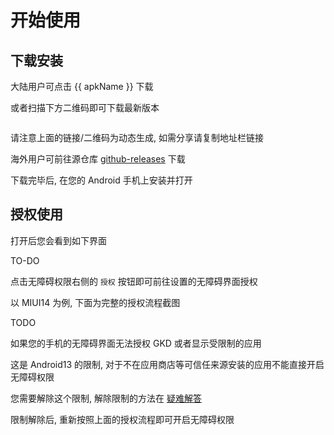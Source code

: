 # 开始使用

<script setup>
import { apkUrl, apkName, apkImgUrl } from '/.vitepress/utils/apk';
</script>

## 下载安装

<ClientOnly>
大陆用户可点击 <a rel="noopener noreferrer" :href="apkUrl">{{ apkName }}</a> 下载
</ClientOnly>

或者扫描下方二维码即可下载最新版本

<ClientOnly>
<img :src="apkImgUrl" data-zoomable alt="" />
</ClientOnly>

请注意上面的链接/二维码为动态生成, 如需分享请复制地址栏链接

海外用户可前往源仓库 [github-releases](https://github.com/gkd-kit/gkd/releases/latest) 下载

下载完毕后, 在您的 Android 手机上安装并打开

## 授权使用

打开后您会看到如下界面

TO-DO

点击无障碍权限右侧的 `授权` 按钮即可前往设置的无障碍界面授权

以 MIUI14 为例, 下面为完整的授权流程截图

TODO

如果您的手机的无障碍界面无法授权 GKD 或者显示受限制的应用

这是 Android13 的限制, 对于不在应用商店等可信任来源安装的应用不能直接开启无障碍权限

您需要解除这个限制, 解除限制的方法在 [疑难解答](/faq/)

限制解除后, 重新按照上面的授权流程即可开启无障碍权限
